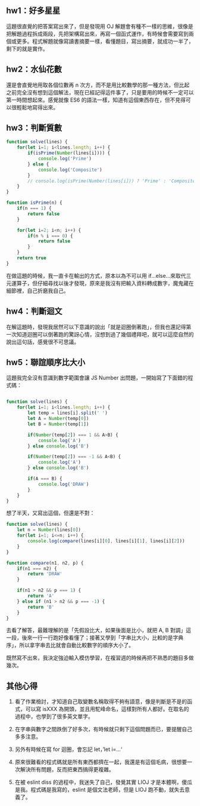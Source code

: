 ## hw1：好多星星
這題很直覺的把答案寫出來了，但是發現用 OJ 解題會有種不一樣的思維，很像是把解題過程拆成兩段，先把架構寫出來，再寫一個函式運作，有時候會需要寫到兩個或更多。程式解題就像寫讀書摘要一樣，看懂題目，寫出摘要，就成功一半了，剩下的就是實作。

## hw2：水仙花數
還是會直覺地用取各個位數再 n 次方，而不是用比較數學的那一種方法，但比起之前完全沒有想到這個解法，現在已經記得這件事了，只是要用的時候不一定可以第一時間想起來。感覺就像 ES6 的語法一樣，知道有這個東西存在，但不見得可以很輕鬆地寫得出來。

## hw3：判斷質數
```js
function solve(lines) {
	for(let i=1; i<lines.length; i++) {
		if(isPrime(Number(lines[i]))) {
			console.log('Prime')
		} else {
			console.log('Composite')
		}
		// console.log(isPrime(Number(lines[i])) ? 'Prime' : 'Composite')
	}
}

function isPrime(n) {
	if(n === 1) {
		return false
	}

	for(let i=2; i<n; i++) {
		if(n % i === 0) {
			return false
		}
	}
	return true
}
```
在做這題的時候，我一直卡在輸出的方式，原本以為不可以用 if...else...來取代三元運算子，但仔細尋找以後才發現，原來是我沒有把輸入資料轉成數字，魔鬼藏在細節裡，自己折磨我自己。

## hw4：判斷迴文
在解這題時，發現我居然可以下意識的說出「就是迴圈倒著跑」，但我也還記得第一次知道迴圈可以倒著跑的驚訝心情，沒想到過了幾個禮拜吧，就可以這麼自然的說出這句話，感覺很不可思議。

## hw5：聯誼順序比大小
這題我完全沒有意識到數字範圍會讓 JS Number 出問題，一開始寫了下面錯的程式碼：

```js

function solve(lines) {
    for(let i=1; i<lines.length; i++) {
        let temp = lines[i].split(' ')
        let A = Number(temp[0])
        let B = Number(temp[1])

        if(Number(temp[2]) === 1 && A>B) {
            console.log('A')
        } else console.log('B')

        if(Number(temp[2]) === -1 && A<B) {
            console.log('A')
        } else console.log('B')

        if(A === B) {
            console.log('DRAW')
        }
    }
}
```

想了半天，又寫出這個，但還是不對：

```js
function solve(lines) {
	let n = Number(lines[0])
	for(let i=1; i<=n; i++) {
		console.log(compare(lines[i][0], lines[i][1], lines[i][2]))
	}
}

function compare(n1, n2, p) {
	if(n1 === n2) {
		return 'DRAW'
	}

	if(n1 > n2 && p === 1) {
		return 'A'
	} else if (n1 > n2 && p === -1) {
		return 'B'
	}
}
```
去看了解答，最難理解的是「先假設比大，如果後面是比小，就把 A, B 對調」這一段，後來一行一行跑好像看懂了；接著又學到「字串比大小，比較的是字典序」，所以拿字串去比就會自動比較數字的順序大小了。

既然寫不出來，我決定強迫輸入模仿學習，在複習週的時候再把不熟悉的題目多做幾次。

## 其他心得
1. 看了作業檢討，才知道自己取變數名稱取得不夠有語意，像是判斷是不是的函式，可以寫 isXXX 為開頭，並且用駝峰命名，這樣對所有人都好。在取名的過程中，也學到了很多英文單字。

2. 在字串與數字之間跌倒了好多次，有時候就只剩下這個問題而已，要提醒自己多多注意。

3. 另外有時候在寫 for 迴圈，會忘記 let，’let i=...‘

4. 原來很難看的程式碼就是所有東西都擠在一起，我還是有這個毛病，很想要一次解決所有問題，反而把東西搞得更複雜。

5. 在被 eslint diss 的過程中，我迷失了自己，發覺其實 LIOJ 才是本體啊，傻瓜是我。程式碼是我寫的，eslint 是個文法老師，但是 LIOJ 跑不動，就失去意義了。


